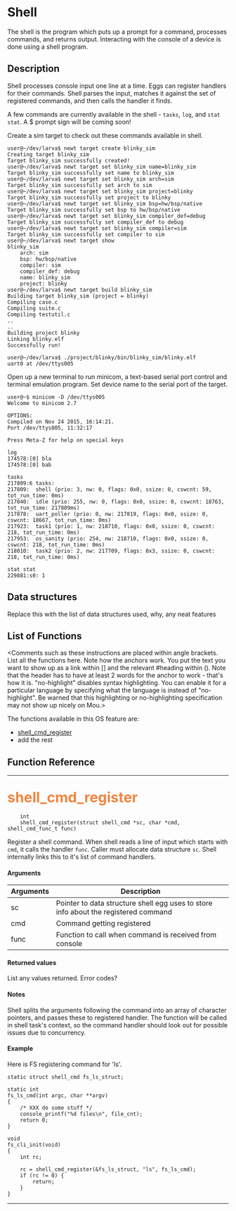 # Shell

The shell is the program which puts up a prompt for a command, processes commands, and returns output. Interacting with the console of a device is done using a shell program.


## Description

Shell processes console input one line at a time. Eggs can register handlers for their commands. Shell parses the input, matches it against the set of registered commands, and then calls the handler it finds.

A few commands are currently available in the shell - `tasks`, `log`, and `stat stat`. A $ prompt sign will be coming soon!

Create a sim target to check out these commands available in shell.

```no-highlight
user@~/dev/larva$ newt target create blinky_sim
Creating target blinky_sim
Target blinky_sim successfully created!
user@~/dev/larva$ newt target set blinky_sim name=blinky_sim
Target blinky_sim successfully set name to blinky_sim
user@~/dev/larva$ newt target set blinky_sim arch=sim
Target blinky_sim successfully set arch to sim
user@~/dev/larva$ newt target set blinky_sim project=blinky
Target blinky_sim successfully set project to blinky
user@~/dev/larva$ newt target set blinky_sim bsp=hw/bsp/native
Target blinky_sim successfully set bsp to hw/bsp/native
user@~/dev/larva$ newt target set blinky_sim compiler_def=debug
Target blinky_sim successfully set compiler_def to debug
user@~/dev/larva$ newt target set blinky_sim compiler=sim
Target blinky_sim successfully set compiler to sim
user@~/dev/larva$ newt target show
blinky_sim
	arch: sim
	bsp: hw/bsp/native
	compiler: sim
	compiler_def: debug
	name: blinky_sim
	project: blinky
user@~/dev/larva$ newt target build blinky_sim
Building target blinky_sim (project = blinky)
Compiling case.c
Compiling suite.c
Compiling testutil.c
..
..
Building project blinky
Linking blinky.elf
Successfully run!

user@~/dev/larva$ ./project/blinky/bin/blinky_sim/blinky.elf
uart0 at /dev/ttys005

```

Open up a new terminal to run minicom, a text-based serial port control and terminal emulation program. Set device name to the serial port of the target. 

```no-highlight
user@~$ minicom -D /dev/ttys005
Welcome to minicom 2.7

OPTIONS: 
Compiled on Nov 24 2015, 16:14:21.
Port /dev/ttys005, 11:32:17

Press Meta-Z for help on special keys

log 
174578:[0] bla
174578:[0] bab

tasks
217809:6 tasks: 
217809:  shell (prio: 3, nw: 0, flags: 0x0, ssize: 0, cswcnt: 59, tot_run_time: 0ms)
217840:  idle (prio: 255, nw: 0, flags: 0x0, ssize: 0, cswcnt: 18763, tot_run_time: 217809ms)
217878:  uart_poller (prio: 0, nw: 217819, flags: 0x0, ssize: 0, cswcnt: 18667, tot_run_time: 0ms)
217923:  task1 (prio: 1, nw: 218710, flags: 0x0, ssize: 0, cswcnt: 218, tot_run_time: 0ms)
217953:  os_sanity (prio: 254, nw: 218710, flags: 0x0, ssize: 0, cswcnt: 218, tot_run_time: 0ms)
218010:  task2 (prio: 2, nw: 217709, flags: 0x3, ssize: 0, cswcnt: 218, tot_run_time: 0ms)

stat stat
229881:s0: 1

```


## Data structures

Replace this with the list of data structures used, why, any neat features

## List of Functions

<Comments such as these instructions are placed within angle brackets. List all the functions here. Note how the anchors work. You put the text you want to show up as a link within [] and the relevant #heading within (). Note that the header has to have at least 2 words for the anchor to work - that's how it is. "no-highlight" disables syntax highlighting. You can enable it for a particular language by specifying what the language is instead of "no-highlight". Be warned that this highlighting or no-highlighting specification may not show up nicely on Mou.>

The functions available in this OS feature are:

* [shell_cmd_register](#shell_cmd_register)
* add the rest


## Function Reference

------------------

## <font color="F2853F" style="font-size:24pt"> shell_cmd_register </font>

```no-highlight
    int 
    shell_cmd_register(struct shell_cmd *sc, char *cmd, shell_cmd_func_t func)
```

Register a shell command. When shell reads a line of input which starts with `cmd`, it calls the handler `func`. Caller must allocate data structure `sc`. Shell internally links this to it's list of command handlers.


#### Arguments

| Arguments | Description |
|-----------|-------------|
| sc |  Pointer to data structure shell egg uses to store info about the registered command |
| cmd |  Command getting registered  |
| func |  Function to call when command is received from console  |

#### Returned values

List any values returned.
Error codes?

#### Notes 

Shell splits the arguments following the command into an array of character pointers, and passes these to registered handler. The function will be called in shell task's context, so the command handler should look out for possible issues due to concurrency.

#### Example

Here is FS registering command for 'ls'.

```no-highlight
static struct shell_cmd fs_ls_struct;

static int
fs_ls_cmd(int argc, char **argv)
{
    /* XXX do some stuff */
    console_printf("%d files\n", file_cnt);
    return 0;
}

void
fs_cli_init(void)
{
    int rc;

    rc = shell_cmd_register(&fs_ls_struct, "ls", fs_ls_cmd);
    if (rc != 0) {
        return;
    }
}

```

---------------------

